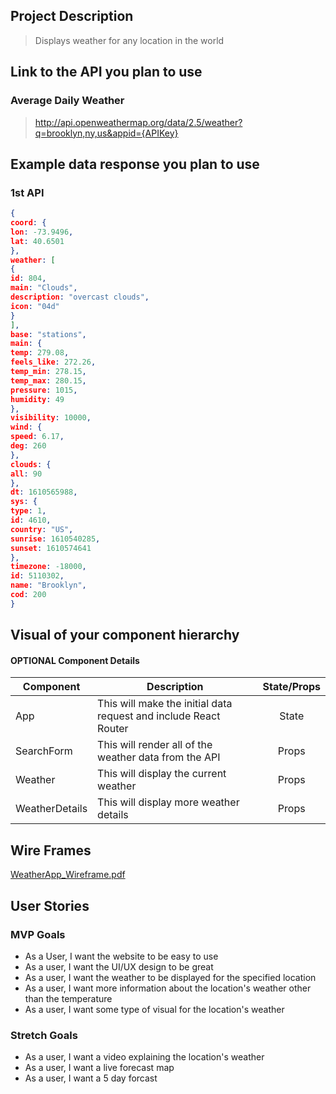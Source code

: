 ## Project Description 
> Displays weather for any location in the world

## Link to the API you plan to use
### Average Daily Weather
> http://api.openweathermap.org/data/2.5/weather?q=brooklyn,ny,us&appid={APIKey}
## Example data response you plan to use

### 1st API
```json
{
coord: {
lon: -73.9496,
lat: 40.6501
},
weather: [
{
id: 804,
main: "Clouds",
description: "overcast clouds",
icon: "04d"
}
],
base: "stations",
main: {
temp: 279.08,
feels_like: 272.26,
temp_min: 278.15,
temp_max: 280.15,
pressure: 1015,
humidity: 49
},
visibility: 10000,
wind: {
speed: 6.17,
deg: 260
},
clouds: {
all: 90
},
dt: 1610565988,
sys: {
type: 1,
id: 4610,
country: "US",
sunrise: 1610540285,
sunset: 1610574641
},
timezone: -18000,
id: 5110302,
name: "Brooklyn",
cod: 200
}
```

## Visual of your component hierarchy


#### OPTIONAL Component Details
| Component | Description | State/Props
| --- | --- | :---: |
| App | This will make the initial data request and include React Router | State |
| SearchForm | This will render all of the weather data from the API | Props |
| Weather| This will display the current weather | Props |
| WeatherDetails| This will display more weather details| Props |

## Wire Frames
[WeatherApp_Wireframe.pdf](https://git.generalassemb.ly/SEIR-1130/project-2/files/3728/WeatherApp_Wireframe.pdf)

## User Stories

### MVP Goals
* As a User, I want the website to be easy to use
* As a user, I want the UI/UX design to be great
* As a user, I want the weather to be displayed for the specified location
* As a user, I want more information about the location's weather other than the temperature
* As a user, I want some type of visual for the location's weather

### Stretch Goals
* As a user, I want a video explaining the location's weather
* As a user, I want a live forecast map
* As a user, I want a 5 day forcast

